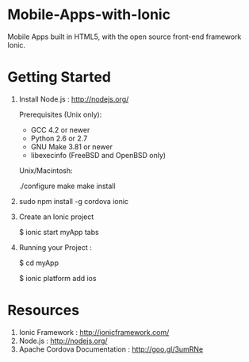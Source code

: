 Mobile-Apps-with-Ionic
======================

Mobile Apps built in HTML5, with the open source front-end framework Ionic.

Getting Started
======================

1. Install Node.js : http://nodejs.org/
	
	Prerequisites (Unix only):

    * GCC 4.2 or newer
    * Python 2.6 or 2.7
    * GNU Make 3.81 or newer
    * libexecinfo (FreeBSD and OpenBSD only)

	Unix/Macintosh:

    ./configure
    make
    make install

2. sudo npm install -g cordova ionic

3. Create an Ionic project 

	$ ionic start myApp tabs

4. Running your Project :

	$ cd myApp

	$ ionic platform add ios

Resources
======================

1. Ionic Framework : http://ionicframework.com/
2. Node.js : http://nodejs.org/
3. Apache Cordova Documentation : http://goo.gl/3umRNe
